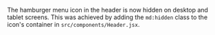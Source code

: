 The hamburger menu icon in the header is now hidden on desktop and tablet screens. This was achieved by adding the `md:hidden` class to the icon's container in `src/components/Header.jsx`.